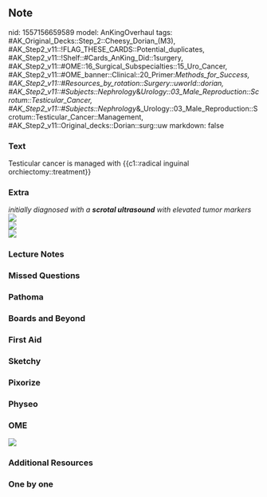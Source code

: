 ## Note
nid: 1557156659589
model: AnKingOverhaul
tags: #AK_Original_Decks::Step_2::Cheesy_Dorian_(M3), #AK_Step2_v11::!FLAG_THESE_CARDS::Potential_duplicates, #AK_Step2_v11::!Shelf::#Cards_AnKing_Did::1surgery, #AK_Step2_v11::#OME::16_Surgical_Subspecialties::15_Uro_Cancer, #AK_Step2_v11::#OME_banner::Clinical::20_Primer:_Methods_for_Success, #AK_Step2_v11::#Resources_by_rotation::Surgery::uworld::dorian, #AK_Step2_v11::#Subjects::Nephrology_&_Urology::03_Male_Reproduction::Scrotum::Testicular_Cancer, #AK_Step2_v11::#Subjects::Nephrology_&_Urology::03_Male_Reproduction::Scrotum::Testicular_Cancer::Management, #AK_Step2_v11::Original_decks::Dorian::surg::uw
markdown: false

### Text
Testicular cancer is managed with {{c1::radical inguinal orchiectomy::treatment}}

### Extra
<div style="font-style: italic;"></div>
<div>
  <div>
    <i>initially diagnosed with a <b>scrotal ultrasound</b> with
    elevated tumor markers</i>
  </div>
  <div style="font-weight: bold;">
    <i><img src="paste-541187354132481.jpg"></i>
  </div>
  <div style="font-weight: bold;">
    <i><img src=
    "280px-Diagram_showing_how_the_testicle_is_removed_(orchidectomy)_CRUK_141.svg.png"></i>
  </div><i><b><img src="paste-2287396502634499.jpg"></b></i>
</div>

### Lecture Notes


### Missed Questions


### Pathoma


### Boards and Beyond


### First Aid


### Sketchy


### Pixorize


### Physeo


### OME
<div class="ome-widget">
  <a href="https://onlinemeded.org/spa/surgery?ref=anki"><img src=
  "_OME_AnkiFlashcards_Topic_4.png"></a>
</div>

### Additional Resources


### One by one

